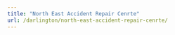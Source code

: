 ```yaml
---
title: "North East Accident Repair Cenrte"
url: /darlington/north-east-accident-repair-cenrte/
---
```

